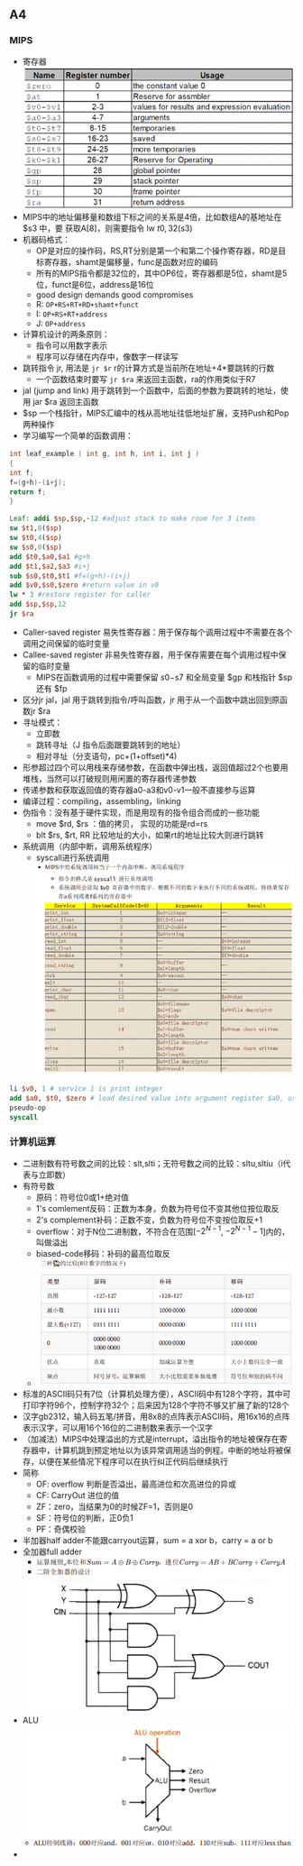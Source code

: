 ## A4

###  MIPS
- 寄存器
![Alt text](image.png)
- MIPS中的地址偏移量和数组下标之间的关系是4倍，比如数组A的基地址在 $s3 中，要
获取A[8]，则需要指令 lw $t0,32($s3)
- 机器码格式：
  - OP是对应的操作码，RS,RT分别是第一个和第二个操作寄存器，RD是目标寄存器，shamt是偏移量，func是函数对应的编码
  - 所有的MIPS指令都是32位的，其中OP6位，寄存器都是5位，shamt是5位，funct是6位，address是16位
  - good design demands good compromises
  - R: `OP+RS+RT+RD+shamt+funct` 
  - I: `OP+RS+RT+address`
  - J: `OP+address`
- 计算机设计的两条原则：
  - 指令可以用数字表示
  - 程序可以存储在内存中，像数字一样读写
- 跳转指令 jr, 用法是 `jr $r` r的计算方式是当前所在地址+4*要跳转的行数
  - 一个函数结束时要写 `jr $ra` 来返回主函数，ra的作用类似于R7
- jal (jump and link) 用于跳转到一个函数中，后面的参数为要跳转的地址，使用 jar $ra 返回主函数
- $sp 一个栈指针，MIPS汇编中的栈从高地址往低地址扩展，支持Push和Pop两种操作
- 学习编写一个简单的函数调用：
```c
int leaf_example ( int g, int h, int i, int j )
{
int f;
f=(g+h)-(i+j);
return f;
}
```

```MIPS
Leaf: addi $sp,$sp,-12 #adjust stack to make room for 3 items
sw $t1,8($sp)
sw $t0,4($sp)
sw $s0,0($sp)
add $t0,$a0,$a1 #g+h
add $t1,$a2,$a3 #i+j
sub $s0,$t0,$t1 #f=(g+h)-(i+j)
add $v0,$s0,$zero #return value in v0
lw * 3 #restore register for caller
add $sp,$sp,12
jr $ra
```
- Caller-saved register 易失性寄存器：用于保存每个调用过程中不需要在各个调用之间保留的临时变量
- Callee-saved register 非易失性寄存器，用于保存需要在每个调用过程中保留的临时变量
    - MIPS在函数调用的过程中需要保留 $s0-$s7 和全局变量 $gp 和栈指针 $sp 还有 $fp
- 区分jr jal，jal 用于跳转到指令/呼叫函数，jr 用于从一个函数中跳出回到原函数jr $ra
- 寻址模式：
  - 立即数
  - 跳转寻址（J 指令后面跟要跳转到的地址）
  - 相对寻址（分支语句，pc+(1+offset)*4)
- 形参超过四个可以用栈来存储参数，在函数中弹出栈，返回值超过2个也要用堆栈，当然可以打破规则用闲置的寄存器传递参数
- 传递参数和获取返回值的寄存器a0-a3和v0-v1一般不直接参与运算
- 编译过程：compiling，assembling，linking
- 伪指令：没有基于硬件实现，而是用现有的指令组合而成的一些功能
  - move $rd, $rs ：值的拷贝， 实现的功能是rd=rs
  - blt $rs, $rt, RR 比较地址的大小，如果rt的地址比较大则进行跳转
- 系统调用（内部中断，调用系统程序）
  - syscall进行系统调用
  ![Alt text](image-1.png)
```MIPS
li $v0, 1 # service 1 is print integer
add $a0, $t0, $zero # load desired value into argument register $a0, using
pseudo-op
syscall
```
  
### 计算机运算

- 二进制数有符号数之间的比较：slt,slti；无符号数之间的比较：sltu,sltiu（i代表与立即数）
- 有符号数
  - 原码：符号位0或1+绝对值
  - 1's comlement反码：正数为本身，负数为符号位不变其他位按位取反
  - 2's complement补码：正数不变，负数为符号位不变按位取反+1
  - overflow：对于N位二进制数，不符合在范围[$-2^{N-1}$, $-2^{N-1} - 1$]内的，叫做溢出
  - biased-code移码：补码的最高位取反
  - ![Alt text](image-2.png)
- 标准的ASCII码只有7位（计算机处理方便），ASCII码中有128个字符，其中可打印字符96个，控制字符32个；后来因为128个字符不够又扩展了新的128个
- 汉字gb2312，输入码五笔/拼音，用8x8的点阵表示ASCII码，用16x16的点阵表示汉字，可以用16个16位的二进制数来表示一个汉字
- （加减法）MIPS中处理溢出的方式是interrupt，溢出指令的地址被保存在寄存器中，计算机跳到预定地址以为该异常调用适当的例程。中断的地址将被保存，以便在某些情况下程序可以在执行纠正代码后继续执行
- 简称
  - OF: overflow 判断是否溢出，最高进位和次高进位的异或
  - CF: CarryOut 进位的值
  - ZF：zero，当结果为0的时候ZF=1，否则是0
  - SF：符号位的判断，正0负1
  - PF：奇偶校验
- 半加器half adder不能跟carryout运算，sum = a xor b，carry = a or b
- 全加器full adder
  ![Alt text](image-3.png)
- ALU
![Alt text](image-4.png)
- 
